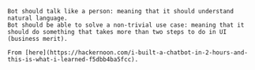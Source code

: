     Bot should talk like a person: meaning that it should understand natural language.
    Bot should be able to solve a non-trivial use case: meaning that it should do something that takes more than two steps to do in UI (business merit).
    
    From [here](https://hackernoon.com/i-built-a-chatbot-in-2-hours-and-this-is-what-i-learned-f5dbb4ba5fcc).
